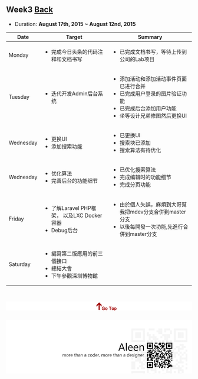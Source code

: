 ## Week3	[Back](./../summary.md)

* Duration: **August 17th, 2015 ~ August 12nd, 2015**

<table>
	<thead>
		<th scope="col">Date</th>
		<th scope="col">Target</th>
		<th scope="col">Summary</th>
	</thead>
	<tbody>
		<tr>
			<td>Monday</td>
			<td>
				<ul>
					<li>完成今日头条的代码注释和文档书写</li>
				</ul>
			</td>
			<td>
				<ul>
					<li>已完成文档书写，等待上传到公司的Lab项目</li>
				</ul>
			</td>
		</tr>
		<tr>
			<td>Tuesday</td>
			<td>
				<ul>
					<li>迭代开发Admin后台系统</li>
				</ul>
			</td>
			<td>
				<ul>
					<li>添加活动和添加活动事件页面已进行合并</li>
					<li>已完成用户登录的图片验证功能</li>
					<li>已完成后台添加用户功能</li>
					<li>坐等设计兄弟修图然后更换UI</li>
				</ul>
			</td>
		</tr>
		<tr>
			<td>Wednesday</td>
			<td>
				<ul>
					<li>更换UI</li>
					<li>添加搜索功能</li>
				</ul>
			</td>
			<td>
				<ul>
					<li>已更换UI</li>
					<li>搜索块已添加</li>
					<li>搜索算法有待优化</li>
				</ul>
			</td>
		</tr>
		<tr>
			<td>Wednesday</td>
			<td>
				<ul>
					<li>优化算法</li>
					<li>完善后台的功能细节</li>
				</ul>
			</td>
			<td>
				<ul>
					<li>已优化搜索算法</li>
					<li>完成编辑时的功能细节</li>
					<li>完成分页功能</li>
				</ul>
			</td>
		</tr>
		<tr>
			<td>Friday</td>
			<td>
				<ul>
					<li>了解Laravel PHP框架， 以及LXC Docker容器</li>
					<li>Debug后台</li>
				</ul>
			</td>
			<td>
				<ul>
					<li>由於個人失誤，麻煩到大哥幫我把mdev分支合併到master分支</li>
					<li>以後每開發一次功能,先進行合併到master分支</li>
				</ul>
			</td>
		</tr>
		<tr>
			<td>Saturday</td>
			<td>
				<ul>
					<li>編寫第二版應用的前三個接口</li>
					<li>總結大會</li>
					<li>下午參觀深圳博物館</li>
				</ul>
			</td>
			<td>
			</td>
		</tr>
	</tbody>
</table>


<a href="#" style="left:200px;"><img src="./../../pic/gotop.png"></a>
=====
<a href="http://aleen42.github.io/" target="_blank" ><img src="./../../pic/tail.gif"></a>
